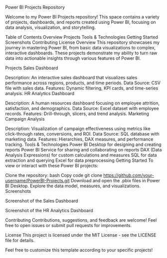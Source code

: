 Power BI Projects Repository

Welcome to my Power BI Projects repository! This space contains a variety of projects, dashboards, and reports created using Power BI, focusing on data analysis, visualization, and storytelling.

Table of Contents
Overview
Projects
Tools & Technologies
Getting Started
Screenshots
Contributing
License
Overview
This repository showcases my journey in mastering Power BI, from basic data visualizations to complex, interactive dashboards. These projects demonstrate my ability to turn raw data into actionable insights through various features of Power BI.

Projects
Sales Dashboard

Description: An interactive sales dashboard that visualizes sales performance across regions, products, and time periods.
Data Source: CSV file with sales data.
Features: Dynamic filtering, KPI cards, and time-series analysis.
HR Analytics Dashboard

Description: A human resources dashboard focusing on employee attrition, satisfaction, and demographics.
Data Source: Excel dataset with employee records.
Features: Drill-through, slicers, and trend analysis.
Marketing Campaign Analysis

Description: Visualization of campaign effectiveness using metrics like click-through rates, conversions, and ROI.
Data Source: SQL database with marketing data.
Features: Hierarchies, DAX measures, and performance tracking.
Tools & Technologies
Power BI Desktop for designing and creating reports
Power BI Service for sharing and collaborating on reports
DAX (Data Analysis Expressions) for custom calculations and measures
SQL for data extraction and querying
Excel for data preprocessing
Getting Started
To view or interact with these Power BI projects:

Clone the repository:
bash
Copy code
git clone https://github.com/your-username/PowerBI-Projects.git
Download and open the .pbix files in Power BI Desktop.
Explore the data model, measures, and visualizations.
Screenshots

Screenshot of the Sales Dashboard


Screenshot of the HR Analytics Dashboard

Contributing
Contributions, suggestions, and feedback are welcome! Feel free to open issues or submit pull requests for improvements.

License
This project is licensed under the MIT License - see the LICENSE file for details.

Feel free to customize this template according to your specific projects!
